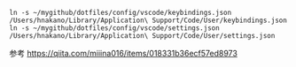 
```
ln -s ~/mygithub/dotfiles/config/vscode/keybindings.json /Users/hnakano/Library/Application\ Support/Code/User/keybindings.json
ln -s ~/mygithub/dotfiles/config/vscode/settings.json /Users/hnakano/Library/Application\ Support/Code/User/settings.json
```

参考
https://qiita.com/miiina016/items/018331b36ecf57ed8973